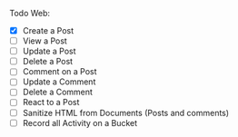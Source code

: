 Todo Web:

- [x] Create a Post
- [ ] View a Post
- [ ] Update a Post
- [ ] Delete a Post
- [ ] Comment on a Post
- [ ] Update a Comment
- [ ] Delete a Comment
- [ ] React to a Post
- [ ] Sanitize HTML from Documents (Posts and comments)
- [ ] Record all Activity on a Bucket
